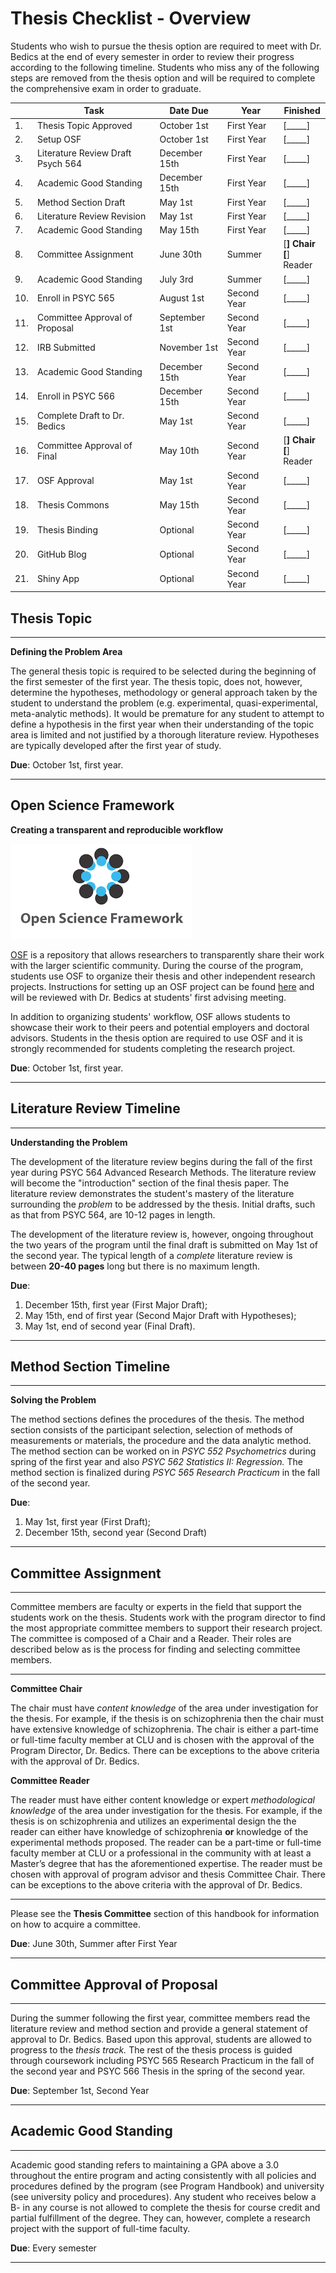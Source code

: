 # Thesis Checklist - Overview


Students who wish to pursue the thesis option are required to meet with Dr. Bedics at the end of every semester in order to review their progress according to the following timeline. Students who miss any of the following steps are removed from the thesis option and will be required to complete the comprehensive exam in order to graduate.  


|| Task           | Date Due | Year | Finished | 
|--|----------------|---------------|------|-----------|
|1.| Thesis Topic Approved | October 1st | First Year | [_____] |
|2.| Setup OSF | October 1st | First Year | [_____] |
|3.| Literature Review Draft Psych 564 | December 15th | First Year | [_____] |
|4.| Academic Good Standing | December 15th | First Year | [_____]  |
|5.| Method Section Draft | May 1st | First Year | [_____]  |
|6.| Literature Review Revision | May 1st  | First Year | [_____]  |
|7.| Academic Good Standing | May 15th | First Year | [_____]  |
|8.| Committee Assignment | June 30th | Summer | [__] Chair<br/>[__] Reader |
|9.| Academic Good Standing | July 3rd | Summer | [_____]  |
|10.| Enroll in PSYC 565 | August 1st | Second Year | [_____]  |
|11.| Committee Approval of Proposal | September 1st  | Second Year | [_____] |
|12.| IRB Submitted | November 1st | Second Year | [_____] |
|13.| Academic Good Standing | December 15th | Second Year | [_____]  |
|14.| Enroll in PSYC 566 | December 15th | Second Year | [_____]  |
|15.| Complete Draft to Dr. Bedics | May 1st  | Second Year | [_____] |
|16.| Committee Approval of Final | May 10th  | Second Year |  [__] Chair<br/>[__] Reader |
|17.| OSF Approval | May 1st | Second Year  | [_____]  |
|18. | Thesis Commons | May 15th | Second Year | [_____]  |
|19. | Thesis Binding | Optional | Second Year | [_____]  |
|20.| GitHub Blog | Optional |Second Year | [_____]  |
|21.| Shiny App | Optional |Second Year | [_____]  |


## Thesis Topic

___

**Defining the Problem Area**

The general thesis topic is required to be selected during the beginning of the first semester of the first year.  The thesis topic, does not, however, determine the hypotheses, methodology or general approach taken by the student to understand the problem (e.g. experimental, quasi-experimental, meta-analytic methods). It would be premature for any student to attempt to define a hypothesis in the first year when their understanding of the topic area is limited and not justified by a thorough literature review.  Hypotheses are typically developed after the first year of study. 

**Due**: October 1st, first year.

___


## Open Science Framework

**Creating a transparent and reproducible workflow**

![](images/osf.png)<!-- -->


[OSF](https://osf.io/) is a repository that allows researchers to transparently share their work with the larger scientific community. During the course of the program, students use OSF to organize their thesis and other independent research projects.  Instructions for setting up an OSF project can be found [here](https://speakerdeck.com/jdbedics/osf-setup-and-class-project-introduction) and will be reviewed with Dr. Bedics at students' first advising meeting. 

In addition to organizing students' workflow, OSF allows students to showcase their work to their peers and potential employers and doctoral advisors.  Students in the thesis option are required to use OSF and it is strongly recommended for students completing the research project. 

**Due**: October 1st, first year.

___


## Literature Review Timeline

___

**Understanding the Problem**

The development of the literature review begins during the fall of the first year during PSYC 564 Advanced Research Methods.  The literature review will become the "introduction" section of the final thesis paper.  The literature review demonstrates the student's mastery of the literature surrounding the *problem* to be addressed by the thesis.  Initial drafts, such as that from PSYC 564, are 10-12 pages in length.  

The development of the literature review is, however, ongoing throughout the two years of the program until the final draft is submitted on May 1st of the second year. The typical length of a *complete* literature review is between **20-40 pages** long but there is no maximum length. 

**Due**: 
  
  1. December 15th, first year (First Major Draft);
  2. May 15th, end of first year (Second Major Draft with Hypotheses); 
  3. May 1st, end of second year (Final Draft).

___


## Method Section Timeline

___

**Solving the Problem**

The method sections defines the procedures of the thesis. The method section consists of the participant selection, selection of methods of measurements or materials, the procedure and the data analytic method. The method section can be worked on in *PSYC 552 Psychometrics* during spring of the first year and also *PSYC 562 Statistics II: Regression.*  The method section is finalized during *PSYC 565 Research Practicum* in the fall of the second year.

**Due**: 

  1. May 1st, first year (First Draft);
  2. December 15th, second year (Second Draft)

___

## Committee Assignment

___

Committee members are faculty or experts in the field that support the students work on the thesis. Students work with the program director to find the most appropriate committee members to support their research project.  The committee is composed of a Chair and a Reader.  Their roles are described below as is the process for finding and selecting committee members. 

___

**Committee Chair**

The chair must have *content knowledge* of the area under investigation for the thesis. For example, if the thesis is on schizophrenia then the chair must have extensive knowledge of schizophrenia. The chair is either a part-time or full-time faculty member at CLU and is chosen with the approval of the Program Director, Dr. Bedics.  There can be exceptions to the above criteria with the approval of Dr. Bedics. 

**Committee Reader**

The reader must have either content knowledge or expert *methodological knowledge* of the area under investigation for the thesis. For example, if the thesis is on schizophrenia and utilizes an experimental design the the reader can either have knowledge of schizophrenia **or** knowledge of the experimental methods proposed.  The reader can be a part-time or full-time faculty member at CLU or a professional in the community with at least a Master’s degree that has the aforementioned expertise. The reader must be chosen with approval of program advisor and thesis Committee Chair. There can be exceptions to the above criteria with the approval of Dr. Bedics. 

___

Please see the **Thesis Committee** section of this handbook for information on how to acquire a committee. 
  
**Due**: June 30th, Summer after First Year

___

## Committee Approval of Proposal

___

During the summer following the first year, committee members read the literature review and method section and provide a general statement of approval to Dr. Bedics.  Based upon this approval, students are allowed to progress to the *thesis track.*  The rest of the thesis process is guided through coursework including PSYC 565 Research Practicum in the fall of the second year and PSYC 566 Thesis in the spring of the second year. 

**Due**: September 1st, Second Year

___

## Academic Good Standing

___

Academic good standing refers to maintaining a GPA above a 3.0 throughout the entire program and acting consistently with all policies and procedures defined by the program (see Program Handbook) and university (see university policy and procedures).  Any student who receives below a B- in any course is not allowed to complete the thesis for course credit and partial fulfillment of the degree. They can, however, complete a research project with the support of full-time faculty. 

**Due**: Every semester

___



